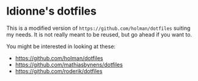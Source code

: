 # ldionne's dotfiles

This is a modified version of `https://github.com/holman/dotfiles` suiting
my needs. It is not really meant to be reused, but go ahead if you want to.

You might be interested in looking at these:

- https://github.com/holman/dotfiles
- https://github.com/mathiasbynens/dotfiles
- https://github.com/roderik/dotfiles
